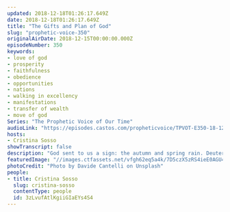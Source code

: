 ```yaml
---
updated: 2018-12-18T01:26:17.649Z
date: 2018-12-18T01:26:17.649Z
title: "The Gifts and Plan of God"
slug: "prophetic-voice-350"
originalAirDate: 2018-12-15T00:00:00.000Z
episodeNumber: 350
keywords:
- love of god
- prosperity
- faithfulness
- obedience
- opportunities
- nations
- walking in excellency
- manifestations
- transfer of wealth
- move of god
Series: "The Prophetic Voice of Our Time"
audioLink: "https://episodes.castos.com/propheticvoice/TPVOT-E350-18-12-15-16-The-Gifts-and-Plan-of-God.mp3"
hosts:
- Cristina Sosso
showTranscript: false
description: "God sent to us a sign: the autumn and spring rain. Deuteronomy 11:14 “then I will send rain on your land in its season, both autumn and spring rains, so that you may gather in your grain, new wine and olive oil.” Joel 2:23 “Be glad, people of Zion, rejoice in the LORD your God, for he has given you the autumn rains in righteousness (because he is faithful). He sends you abundant showers, both autumn and spring rains, as before.” James 5:7 “Be patient, then, brothers and sisters, until the Lord's coming. See how the farmer waits for the land to yield its valuable crop, patiently waiting for the autumn and spring rains.” And the autumn and spring rains are here now. Same thing with opportunities and in the spiritual realm."
featuredImage: "//images.ctfassets.net/vfgh62eq5a4k/7D5czX5zRS4ieE0AGU4Koi/983d6b8c2d74322a15202d531bad61a0/davide-cantelli-143765-unsplash.jpg"
photoCredit: "Photo by Davide Cantelli on Unsplash"
people:
- title: Cristina Sosso
  slug: cristina-sosso
  contentType: people
  id: 3zLvufAtlKgiiGIaEYs4S4
---
```

